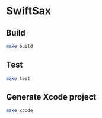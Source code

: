# SwiftSax

## Build

```bash
make build
```

## Test

```bash
make test
```

## Generate Xcode project

```bash
make xcode
```

